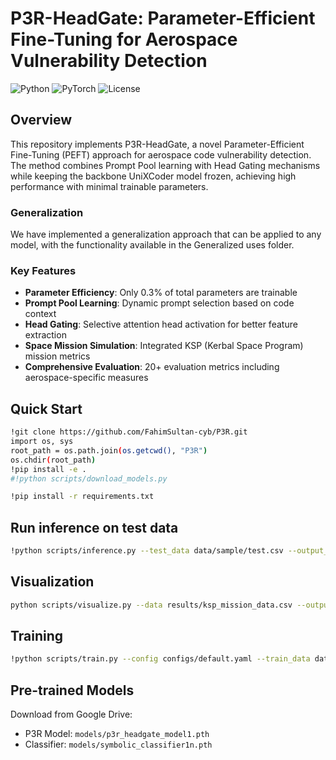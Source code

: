 # P3R-HeadGate: Parameter-Efficient Fine-Tuning for Aerospace Vulnerability Detection

![Python](https://img.shields.io/badge/python-3.8+-blue.svg)
![PyTorch](https://img.shields.io/badge/PyTorch-1.9+-red.svg)
![License](https://img.shields.io/badge/license-MIT-green.svg)

## Overview

This repository implements P3R-HeadGate, a novel Parameter-Efficient Fine-Tuning (PEFT) approach for aerospace code vulnerability detection. The method combines Prompt Pool learning with Head Gating mechanisms while keeping the backbone UniXCoder model frozen, achieving high performance with minimal trainable parameters.

### Generalization 
We have implemented a generalization approach that can be applied to any model, with the functionality available in the Generalized uses folder.


### Key Features

- **Parameter Efficiency**: Only 0.3% of total parameters are trainable
- **Prompt Pool Learning**: Dynamic prompt selection based on code context
- **Head Gating**: Selective attention head activation for better feature extraction
- **Space Mission Simulation**: Integrated KSP (Kerbal Space Program) mission metrics
- **Comprehensive Evaluation**: 20+ evaluation metrics including aerospace-specific measures

## Quick Start
```bash
!git clone https://github.com/FahimSultan-cyb/P3R.git
import os, sys
root_path = os.path.join(os.getcwd(), "P3R")
os.chdir(root_path)
!pip install -e .
#!python scripts/download_models.py

!pip install -r requirements.txt

```

## Run inference on test data
```bash
!python scripts/inference.py --test_data data/sample/test.csv --output_dir results/

```


## Visualization
```bash
python scripts/visualize.py --data results/ksp_mission_data.csv --output outputs/visualizations/dashboard.png
```


## Training 
```bash
!python scripts/train.py --config configs/default.yaml --train_data data/sample/test.csv
```


## Pre-trained Models

Download from Google Drive:
- P3R Model: `models/p3r_headgate_model1.pth`
- Classifier: `models/symbolic_classifier1n.pth`




